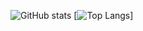 ![ GitHub stats](https://github-readme-stats.vercel.app/api?username=kadiracunn&show_icons=true&theme=tokyonights)
[![Top Langs](https://github-readme-stats.vercel.app/api/top-langs/?username=kadiracunn)]




